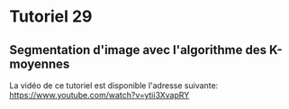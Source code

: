 # Tutoriel 29
## Segmentation d'image avec l'algorithme des K-moyennes

La vidéo de ce tutoriel est disponible l'adresse suivante:<br>
https://www.youtube.com/watch?v=ytii3XvapRY


